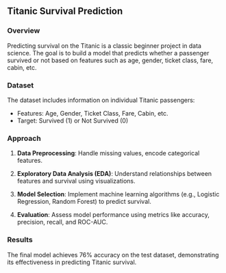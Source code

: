##  Titanic Survival Prediction

### Overview
Predicting survival on the Titanic is a classic beginner project in data science. The goal is to build a model that predicts whether a passenger survived or not based on features such as age, gender, ticket class, fare, cabin, etc.

### Dataset
The dataset includes information on individual Titanic passengers:
- Features: Age, Gender, Ticket Class, Fare, Cabin, etc.
- Target: Survived (1) or Not Survived (0)

### Approach
1. **Data Preprocessing**: Handle missing values, encode categorical features.
   
2. **Exploratory Data Analysis (EDA)**: Understand relationships between features and survival using visualizations.

3. **Model Selection**: Implement machine learning algorithms (e.g., Logistic Regression, Random Forest) to predict survival.

4. **Evaluation**: Assess model performance using metrics like accuracy, precision, recall, and ROC-AUC.

### Results
The final model achieves 76% accuracy on the test dataset, demonstrating its effectiveness in predicting Titanic survival.
